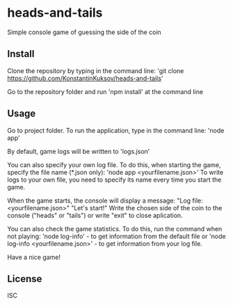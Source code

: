 # heads-and-tails

Simple console game of guessing the side of the coin

## Install

Clone the repository by typing in the command line:
'git clone https://github.com/KonstantinKuksov/heads-and-tails'

Go to the repository folder and run 'npm install' at the command line

## Usage

Go to project folder.
To run the application, type in the command line:
'node app'

By default, game logs will be written to 'logs.json'

You can also specify your own log file.
To do this, when starting the game, specify the file name (*.json only):
'node app <yourfilename.json>'
To write logs to your own file, you need to specify its name every time you start the game.

When the game starts, the console will display a message:
"Log file: <yourfilename.json>"
"Let's start!"
Write the chosen side of the coin to the console ("heads" or "tails")
or write "exit" to close aplication.

You can also check the game statistics.
To do this, run the command when not playing:
'node log-info' - to get information from the default file or
'node log-info <yourfilename.json>' - to get information from your log file.

Have a nice game!

## License

ISC

